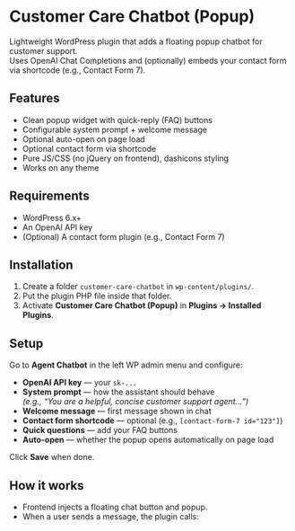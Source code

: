 # Customer Care Chatbot (Popup)

Lightweight WordPress plugin that adds a floating popup chatbot for customer support.  
Uses OpenAI Chat Completions and (optionally) embeds your contact form via shortcode (e.g., Contact Form 7).

## Features
- Clean popup widget with quick-reply (FAQ) buttons  
- Configurable system prompt + welcome message  
- Optional auto-open on page load  
- Optional contact form via shortcode  
- Pure JS/CSS (no jQuery on frontend), dashicons styling  
- Works on any theme

## Requirements
- WordPress 6.x+  
- An OpenAI API key  
- (Optional) A contact form plugin (e.g., Contact Form 7)

## Installation
1. Create a folder `customer-care-chatbot` in `wp-content/plugins/`.
2. Put the plugin PHP file inside that folder.
3. Activate **Customer Care Chatbot (Popup)** in **Plugins → Installed Plugins**.

## Setup
Go to **Agent Chatbot** in the left WP admin menu and configure:

- **OpenAI API key** — your `sk-...`  
- **System prompt** — how the assistant should behave  
  *(e.g., “You are a helpful, concise customer support agent…”)*
- **Welcome message** — first message shown in chat  
- **Contact form shortcode** — optional (e.g., `[contact-form-7 id="123"]`)  
- **Quick questions** — add your FAQ buttons  
- **Auto-open** — whether the popup opens automatically on page load  

Click **Save** when done.

## How it works
- Frontend injects a floating chat button and popup.
- When a user sends a message, the plugin calls:
